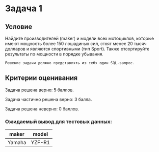 # Задача 1
## Условие

Найдите производителей (maker) и модели всех мотоциклов, которые имеют мощность более 150 лошадиных сил, стоят менее 20 тысяч долларов и являются спортивными (тип Sport). Также отсортируйте результаты по мощности в порядке убывания.

```
Решение задачи должно представлять из себя один SQL-запрос.
```

## Критерии оценивания

Задача решена верно: 5 баллов.

Задача частично решена верно: 3 балла.

Задача решена неверно: 0 баллов.


### Ожидаемый вывод для тестовых данных:


| maker	 | model   |
|--------|---------|
| Yamaha |	YZF-R1 |
